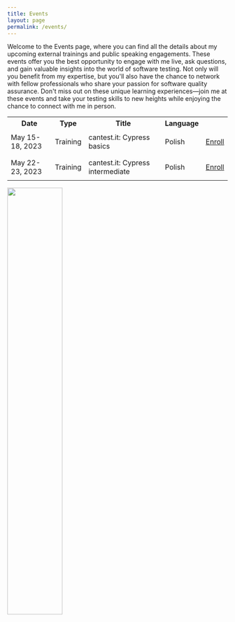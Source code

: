 ```yaml
---
title: Events
layout: page
permalink: /events/
---
```


Welcome to the Events page, where you can find all the details about my upcoming external trainings and public speaking
engagements. These events offer you the best opportunity to engage with me live, ask questions, and gain valuable
insights into the world of software testing. Not only will you benefit from my expertise, but you'll also have the
chance to network with fellow professionals who share your passion for software quality assurance. Don't miss out on
these unique learning experiences—join me at these events and take your testing skills to new heights while enjoying the
chance to connect with me in person.

<section>
    <table style="border-collapse: collapse">
        <tr>
            <th>Date</th>
            <th>Type</th>
            <th>Title</th>
            <th>Language</th>
            <th></th>
        </tr>
        <tr>
            <td style="border: none;">May 15-18, 2023</td>
            <td style="border: none;">Training</td>
            <td style="border: none;">cantest.it: Cypress basics</td>
            <td style="border: none;">Polish</td>
            <td style="border: none;"><p align="center"><a href="https://cantest.it/cypress" target="_blank"
                                                           class="btn btn--success">Enroll</a></p></td>
        </tr>
        <tr>
            <td style="border: none;">May 22-23, 2023</td>
            <td style="border: none;">Training</td>
            <td style="border: none;">cantest.it: Cypress intermediate</td>
            <td style="border: none;">Polish</td>
            <td style="border: none;"><p align="center"><a href="https://cantest.it/cypress" target="_blank"
                                                           class="btn btn--success">Enroll</a>
            </p></td>
        </tr>
    </table>
</section>

<img src="../images/slawektestwarez.jpg" width="50%" height="50%">

